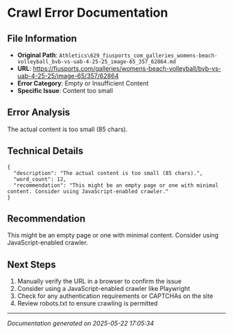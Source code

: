 # Crawl Error Documentation

## File Information
- **Original Path**: `Athletics\629_fiusports_com_galleries_womens-beach-volleyball_bvb-vs-uab-4-25-25_image-65_357_62864.md`
- **URL**: https://fiusports.com/galleries/womens-beach-volleyball/bvb-vs-uab-4-25-25/image-65/357/62864
- **Error Category**: Empty or Insufficient Content
- **Specific Issue**: Content too small

## Error Analysis
The actual content is too small (85 chars).

## Technical Details
```
{
  "description": "The actual content is too small (85 chars).",
  "word_count": 12,
  "recommendation": "This might be an empty page or one with minimal content. Consider using JavaScript-enabled crawler."
}
```

## Recommendation
This might be an empty page or one with minimal content. Consider using JavaScript-enabled crawler.

## Next Steps
1. Manually verify the URL in a browser to confirm the issue
2. Consider using a JavaScript-enabled crawler like Playwright
3. Check for any authentication requirements or CAPTCHAs on the site
4. Review robots.txt to ensure crawling is permitted

---
*Documentation generated on 2025-05-22 17:05:34*

